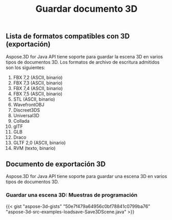 ﻿---
title: Guardar documento 3D
type: docs
weight: 40
url: /es/java/save-3d-document/
description: Aspose.3D for Java API tiene soporte para guardar la escena 3D en varios tipos de documentos 3D.
---
## **Lista de formatos compatibles con 3D (exportación)**
Aspose.3D for Java API tiene soporte para guardar la escena 3D en varios tipos de documentos 3D. Los formatos de archivo de escritura admitidos son los siguientes:

1. FBX 7,2 (ASCII, binario)
1. FBX 7,3 (ASCII, binario)
1. FBX 7,4 (ASCII, binario)
1. FBX 7,5 (ASCII, binario)
1. STL (ASCII, binario)
1. WavefrontOBJ
1. Discreet3DS
1. Universal3D
1. Collada
1. glTF
1. GLB
1. Draco
1. GLTF 2,0 (ASCII, binario)
1. RVM (texto, binario)
## **Documento de exportación 3D**
Aspose.3D for Java API tiene soporte para guardar una escena 3D en varios tipos de documentos 3D.
### **Guardar una escena 3D: Muestras de programación**
{{< gist "aspose-3d-gists" "50e7f479a64956c0bf78841c0799ba76" "aspose-3d-src-examples-loadsave-Save3DScene.java" >}}
